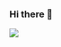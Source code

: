 ### Hi there 👋

<img align="center" src="https://github-readme-stats.vercel.app/api?username=Krekevyks&hide=contribs,prs&show_icons=true&theme=calm" />
